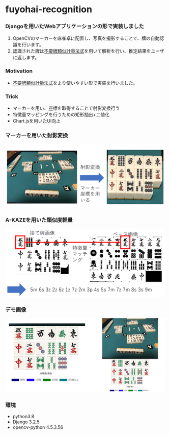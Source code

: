 # fuyohai-recognition
### Djangoを用いたWebアプリケーションの形で実装しました
1. OpenCVのマーカーを麻雀卓に配置し、写真を撮影することで、牌の自動認識を行います。
2. 認識された牌は[不要牌類似計量法式](https://ipsj.ixsq.nii.ac.jp/ej/index.php?active_action=repository_view_main_item_detail&page_id=13&block_id=8&item_id=210937&item_no=1)を用いて解析を行い、推定結果をユーザに返します。

### Motivation
- [不要牌類似計量法式](https://ipsj.ixsq.nii.ac.jp/ej/index.php?active_action=repository_view_main_item_detail&page_id=13&block_id=8&item_id=210937&item_no=1)をより使いやすい形で実装を行いました。

### Trick
- マーカーを用い、座標を取得することで射影変換行う
- 特徴量マッピングを行うための矩形抽出+二値化
- Chart.jsを用いたUI向上

### マーカーを用いた射影変換
![demo](./media/transform.png)

### A-KAZEを用いた類似度軽量
![demo](./media/akaze.png)

### デモ画像
![demo](./media/demo.png)

### 環境
- python3.8
- Django 3.2.5
- opencv-python 4.5.3.56
